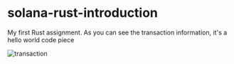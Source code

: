# solana-rust-introduction
My first Rust assignment. As you can see the transaction information, it's a hello world code piece

![transaction](https://user-images.githubusercontent.com/73427323/213577816-feb3b7e6-8e8d-42b4-9ffa-249b7b5e6235.png)
